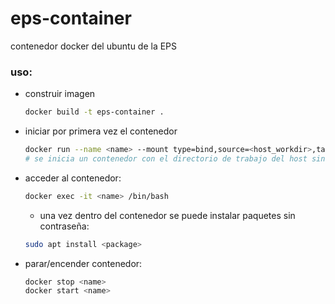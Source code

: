 # eps-container
contenedor docker del ubuntu de la EPS
### uso:
- construir imagen
    ```bash
    docker build -t eps-container .
    ```
- iniciar por primera vez el contenedor
    ```bash
    docker run --name <name> --mount type=bind,source=<host_workdir>,target=/usr/src/EPS -it -d eps-container
    # se inicia un contenedor con el directorio de trabajo del host sincronizado en el directorio de trabajo en el contenedor.
    ```
- acceder al contenedor:
    ```bash
    docker exec -it <name> /bin/bash
    ```
    - una vez dentro del contenedor se puede instalar paquetes sin contraseña:
    ```bash
    sudo apt install <package>
    ```
- parar/encender contenedor:
    ```bash
    docker stop <name>
    docker start <name>
    ```    

